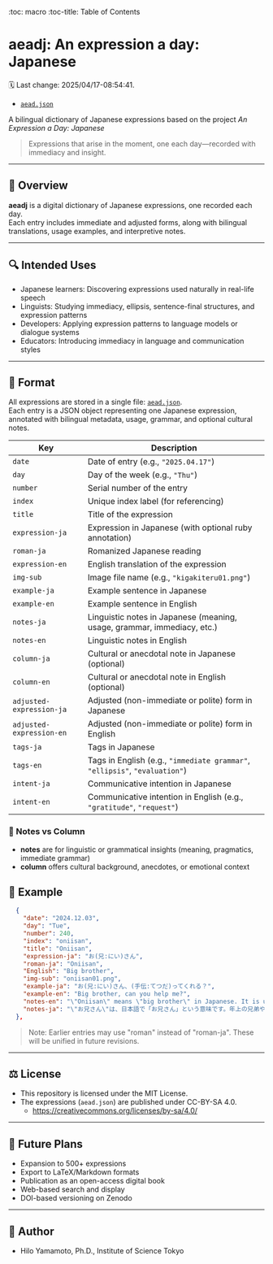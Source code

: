 :toc: macro
:toc-title: Table of Contents

# aeadj: An expression a day: Japanese

🗓️ Last change: 2025/04/17-08:54:41.

- [`aead.json`](./aead.json)

A bilingual dictionary of Japanese expressions based on the project _An Expression a Day: Japanese_

> Expressions that arise in the moment, one each day—recorded with immediacy and insight.

---

## 📘 Overview

**aeadj** is a digital dictionary of Japanese expressions, one recorded each day.  
Each entry includes immediate and adjusted forms, along with bilingual translations, usage examples, and interpretive notes.

---

## 🔍 Intended Uses

- Japanese learners: Discovering expressions used naturally in real-life speech
- Linguists: Studying immediacy, ellipsis, sentence-final structures, and expression patterns
- Developers: Applying expression patterns to language models or dialogue systems
- Educators: Introducing immediacy in language and communication styles

---

## 📐 Format

All expressions are stored in a single file: [`aead.json`](./aead.json).  
Each entry is a JSON object representing one Japanese expression, annotated with bilingual metadata, usage, grammar, and optional cultural notes.

| Key                      | Description                                                                 |
| ------------------------ | --------------------------------------------------------------------------- |
| `date`                   | Date of entry (e.g., `"2025.04.17"`)                                        |
| `day`                    | Day of the week (e.g., `"Thu"`)                                             |
| `number`                 | Serial number of the entry                                                  |
| `index`                  | Unique index label (for referencing)                                        |
| `title`                  | Title of the expression                                                     |
| `expression-ja`          | Expression in Japanese (with optional ruby annotation)                      |
| `roman-ja`               | Romanized Japanese reading                                                  |
| `expression-en`          | English translation of the expression                                       |
| `img-sub`                | Image file name (e.g., `"kigakiteru01.png"`)                                |
| `example-ja`             | Example sentence in Japanese                                                |
| `example-en`             | Example sentence in English                                                 |
| `notes-ja`               | Linguistic notes in Japanese (meaning, usage, grammar, immediacy, etc.)     |
| `notes-en`               | Linguistic notes in English                                                 |
| `column-ja`              | Cultural or anecdotal note in Japanese (optional)                           |
| `column-en`              | Cultural or anecdotal note in English (optional)                            |
| `adjusted-expression-ja` | Adjusted (non-immediate or polite) form in Japanese                         |
| `adjusted-expression-en` | Adjusted (non-immediate or polite) form in English                          |
| `tags-ja`                | Tags in Japanese                                                            |
| `tags-en`                | Tags in English (e.g., `"immediate grammar"`, `"ellipsis"`, `"evaluation"`) |
| `intent-ja`              | Communicative intention in Japanese                                         |
| `intent-en`              | Communicative intention in English (e.g., `"gratitude"`, `"request"`)       |

### 🧩 Notes vs Column

- **notes** are for linguistic or grammatical insights (meaning, pragmatics, immediate grammar)
- **column** offers cultural background, anecdotes, or emotional context

## 📌 Example

```json
  {
    "date": "2024.12.03",
    "day": "Tue",
    "number": 240,
    "index": "oniisan",
    "title": "Oniisan",
    "expression-ja": "お(兄:にい)さん",
    "roman-ja": "Oniisan",
    "English": "Big brother",
    "img-sub": "oniisan01.png",
    "example-ja": "お(兄:にい)さん、(手伝:てつだ)ってくれる？",
    "example-en": "Big brother, can you help me?",
    "notes-en": "\"Oniisan\" means \"big brother\" in Japanese. It is used to refer to an older brother or a young man who is older than the speaker even if he is not a brother. It is better not to use it for someone you don't know, you are regarded as a vulgar person. Of course, \"oneesan\" is the same.",
    "notes-ja": "\"お兄さん\"は、日本語で「お兄さん」という意味です。年上の兄弟や、兄弟でなくても年上の男性を指すときに使われます。あまり親しくない間や見ず知らずの人に対して、使うとあなたが下品な人として見做されるので、知らない人には使わない方がよい。もちろん、「お姉さん」も同様です。"
  },
```

> Note: Earlier entries may use "roman" instead of "roman-ja". These will be unified in future revisions.

---

## ⚖️ License

- This repository is licensed under the MIT License.
- The expressions (`aead.json`) are published under CC-BY-SA 4.0.
  - https://creativecommons.org/licenses/by-sa/4.0/

---

## 🔮 Future Plans

- Expansion to 500+ expressions
- Export to LaTeX/Markdown formats
- Publication as an open-access digital book
- Web-based search and display
- DOI-based versioning on Zenodo

---

## 👤 Author

- Hilo Yamamoto, Ph.D., Institute of Science Tokyo
